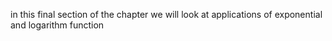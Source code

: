 in this final section of the chapter we will look at applications of exponential and logarithm function 